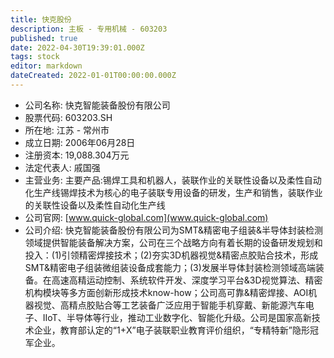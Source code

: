 ```yaml
---
title: 快克股份
description: 主板 - 专用机械 - 603203
published: true
date: 2022-04-30T19:39:01.000Z
tags: stock
editor: markdown
dateCreated: 2022-01-01T00:00:00.000Z
---
```


- 公司名称: 快克智能装备股份有限公司
- 股票代码: 603203.SH
- 所在地: 江苏 - 常州市
- 成立日期: 2006年06月28日
- 注册资本: 19,088.304万元
- 法定代表人: 戚国强
- 主营业务: 主要产品:锡焊工具和机器人，装联作业的关联性设备以及柔性自动化生产线锡焊技术为核心的电子装联专用设备的研发，生产和销售，装联作业的关联性设备以及柔性自动化生产线
- 公司官网: [www.quick-global.com](www.quick-global.com)
- 公司介绍: 快克智能装备股份有限公司为SMT&精密电子组装&半导体封装检测领域提供智能装备解决方案，公司在三个战略方向有着长期的设备研发规划和投入：(1)引领精密焊接技术；(2)夯实3D机器视觉&精密点胶贴合技术，形成SMT&精密电子组装微组装设备成套能力；(3)发展半导体封装检测领域高端装备。在高速高精运动控制、系统软件开发、深度学习平台&3D视觉算法、精密机构模块等多方面创新形成技术know-how；公司高可靠&精密焊接、AOI机器视觉、高精点胶贴合等工艺装备广泛应用于智能手机穿戴、新能源汽车电子、IIoT、半导体等行业，推动工业数字化、智能化升级。公司是国家高新技术企业，教育部认定的“1+X”电子装联职业教育评价组织，“专精特新”隐形冠军企业。


